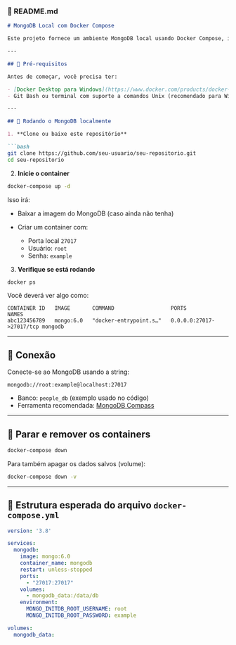 
### 📄 README.md

````markdown
# MongoDB Local com Docker Compose

Este projeto fornece um ambiente MongoDB local usando Docker Compose, ideal para desenvolvimento em Windows.

---

## 🐳 Pré-requisitos

Antes de começar, você precisa ter:

- [Docker Desktop para Windows](https://www.docker.com/products/docker-desktop/) instalado e rodando.
- Git Bash ou terminal com suporte a comandos Unix (recomendado para Windows).

---

## 🚀 Rodando o MongoDB localmente

1. **Clone ou baixe este repositório**

```bash
git clone https://github.com/seu-usuario/seu-repositorio.git
cd seu-repositorio
````

2. **Inicie o container**

```bash
docker-compose up -d
```

Isso irá:

* Baixar a imagem do MongoDB (caso ainda não tenha)
* Criar um container com:

  * Porta local `27017`
  * Usuário: `root`
  * Senha: `example`

3. **Verifique se está rodando**

```bash
docker ps
```

Você deverá ver algo como:

```
CONTAINER ID   IMAGE       COMMAND                  PORTS                    NAMES
abc123456789   mongo:6.0   "docker-entrypoint.s…"   0.0.0.0:27017->27017/tcp mongodb
```

---

## 🔗 Conexão

Conecte-se ao MongoDB usando a string:

```
mongodb://root:example@localhost:27017
```

* Banco: `people_db` (exemplo usado no código)
* Ferramenta recomendada: [MongoDB Compass](https://www.mongodb.com/products/compass)

---

## 🛑 Parar e remover os containers

```bash
docker-compose down
```

Para também apagar os dados salvos (volume):

```bash
docker-compose down -v
```

---

## 📁 Estrutura esperada do arquivo `docker-compose.yml`

```yaml
version: '3.8'

services:
  mongodb:
    image: mongo:6.0
    container_name: mongodb
    restart: unless-stopped
    ports:
      - "27017:27017"
    volumes:
      - mongodb_data:/data/db
    environment:
      MONGO_INITDB_ROOT_USERNAME: root
      MONGO_INITDB_ROOT_PASSWORD: example

volumes:
  mongodb_data:
```
